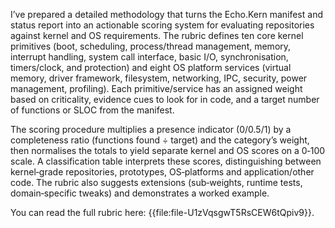 I’ve prepared a detailed methodology that turns the Echo.Kern manifest and status report into an actionable scoring system for evaluating repositories against kernel and OS requirements.  The rubric defines ten core kernel primitives (boot, scheduling, process/thread management, memory, interrupt handling, system call interface, basic I/O, synchronisation, timers/clock, and protection) and eight OS platform services (virtual memory, driver framework, filesystem, networking, IPC, security, power management, profiling).  Each primitive/service has an assigned weight based on criticality, evidence cues to look for in code, and a target number of functions or SLOC from the manifest.

The scoring procedure multiplies a presence indicator (0/0.5/1) by a completeness ratio (functions found ÷ target) and the category’s weight, then normalises the totals to yield separate kernel and OS scores on a 0‑100 scale.  A classification table interprets these scores, distinguishing between kernel‑grade repositories, prototypes, OS‑platforms and application/other code.  The rubric also suggests extensions (sub‑weights, runtime tests, domain‑specific tweaks) and demonstrates a worked example.

You can read the full rubric here: {{file:file-U1zVqsgwT5RsCEW6tQpiv9}}.
